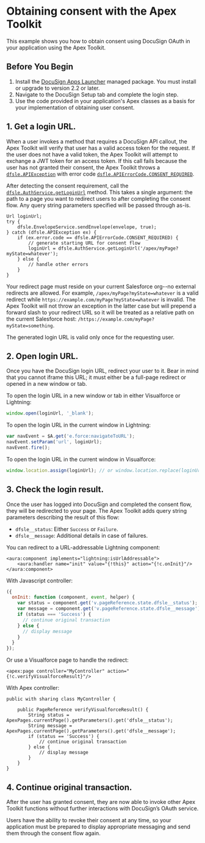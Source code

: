 # Obtaining consent with the Apex Toolkit

This example shows you how to obtain consent using DocuSign OAuth in your application using the Apex Toolkit. 

## Before You Begin
1. Install the [DocuSign Apps Launcher](https://appexchange.salesforce.com/appxListingDetail?listingId=a0N3A00000FK9gtUAD) managed package. You must install or upgrade to version 2.2 or later.
1. Navigate to the DocuSign Setup tab and complete the login step.
1. Use the code provided in your application's Apex classes as a basis for your implementation of obtaining user consent.

## 1. Get a login URL.
When a user invokes a method that requires a DocuSign API callout, the Apex Toolkit will verify that user has a valid access token for the request. If the user does not have a valid token, the Apex Toolkit will attempt to exchange a JWT token for an access token. If this call fails because the user has not granted their consent, the Apex Toolkit throws a [`dfsle.APIException`]() with error code [`dsfle.APIErrorCode.CONSENT_REQUIRED`]().

After detecting the consent requirement, call the [`dfsle.AuthService.getLoginUrl`]() method. This takes a single argument: the path to a page you want to redirect users to after completing the consent flow. Any query string parameters specified will be passed through as-is.

```Apex
Url loginUrl;
try {
    dfsle.EnvelopeService.sendEnvelope(envelope, true);
} catch (dfsle.APIException ex) {
    if (ex.error.code == dfsle.APIErrorCode.CONSENT_REQUIRED) {
        // generate starting URL for consent flow
        loginUrl = dfsle.AuthService.getLoginUrl('/apex/myPage?myState=whatever');
    } else {
        // handle other errors
    }
} 
``` 

Your redirect page must reside on your current Salesforce org--no external redirects are allowed. For example, `/apex/myPage?myState=whatever` is a valid redirect while `https://example.com/myPage?myState=whatever` is invalid. The Apex Toolkit will not throw an exception in the latter case but will prepend a forward slash to your redirect URL so it will be treated as a relative path on the current Salesforce host: `/https://example.com/myPage?myState=something`.

The generated login URL is valid only once for the requesting user.

## 2. Open login URL.

Once you have the DocuSign login URL, redirect your user to it. Bear in mind that you cannot iframe this URL; it must either be a full-page redirect or opened in a new window or tab.

To open the login URL in a new window or tab in either Visualforce or Lightning:
```Javascript
window.open(loginUrl, '_blank');
```

To open the login URL in the current window in Lightning:
```Javascript
var navEvent = $A.get('e.force:navigateToURL');
navEvent.setParam('url', loginUrl);
navEvent.fire();
```

To open the login URL in the current window in Visualforce:
```javascript
window.location.assign(loginUrl); // or window.location.replace(loginUrl);
```

## 3. Check the login result.

Once the user has logged into DocuSign and completed the consent flow, they will be redirected to your page. The Apex Toolkit adds query string parameters describing the result of this flow:
* `dfsle__status`: Either `Success` or `Failure`.
* `dfsle__message`: Additional details in case of failures.

You can redirect to a URL-addressable Lightning component:
```xhtml
<aura:component implements="lightning:isUrlAddressable">
    <aura:handler name="init" value="{!this}" action="{!c.onInit}"/>
</aura:component>
```

With Javascript controller:
```javascript
({
  onInit: function (component, event, helper) {
    var status = component.get('v.pageReference.state.dfsle__status');
    var message = component.get('v.pageReference.state.dfsle__message');
    if (status === 'Success') {
      // continue original transaction
    } else {
      // display message
    }
  }
});
```

Or use a Visualforce page to handle the redirect:
```xhtml
<apex:page controller="MyController" action="{!c.verifyVisualforceResult}"/>
```

With Apex controller:
```Apex
public with sharing class MyController {

    public PageReference verifyVisualforceResult() {
        String status = ApexPages.currentPage().getParameters().get('dfsle__status');
        String message = ApexPages.currentPage().getParameters().get('dfsle__message');
        if (status == 'Success') {
            // continue original transaction
        } else {
            // display message
        }
    }
}
```

## 4. Continue original transaction.

After the user has granted consent, they are now able to invoke other Apex Toolkit functions without further interactions with DocuSign’s OAuth service.

Users have the ability to revoke their consent at any time, so your application must be prepared to display appropriate messaging and send them through the consent flow again.

